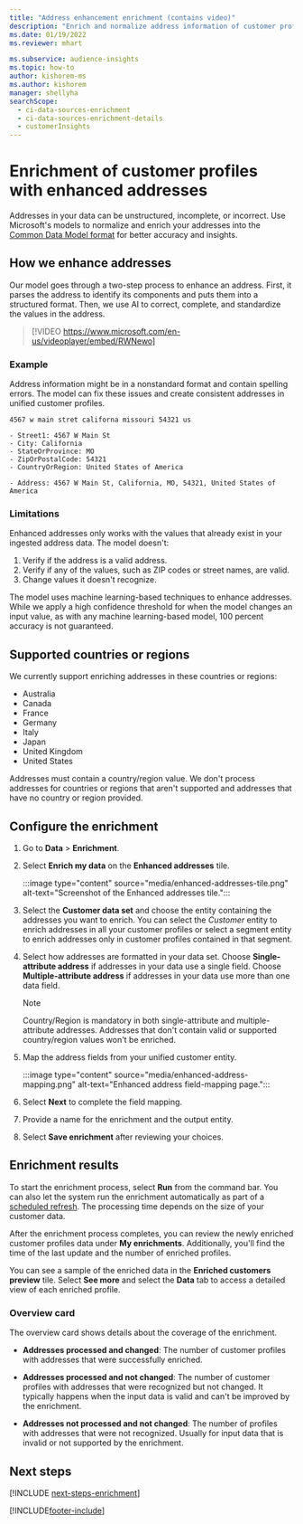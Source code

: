 ```yaml
---
title: "Address enhancement enrichment (contains video)"
description: "Enrich and normalize address information of customer profiles with Microsoft's models."
ms.date: 01/19/2022
ms.reviewer: mhart

ms.subservice: audience-insights
ms.topic: how-to
author: kishorem-ms
ms.author: kishorem
manager: shellyha
searchScope: 
  - ci-data-sources-enrichment
  - ci-data-sources-enrichment-details
  - customerInsights
---
```


# Enrichment of customer profiles with enhanced addresses

Addresses in your data can be unstructured, incomplete, or incorrect. Use Microsoft's models to normalize and enrich your addresses into the [Common Data Model format](/common-data-model/schema/core/applicationcommon/address) for better accuracy and insights.

## How we enhance addresses

Our model goes through a two-step process to enhance an address. First, it parses the address to identify its components and puts them into a structured format. Then, we use AI to correct, complete, and standardize the values in the address.

> [!VIDEO https://www.microsoft.com/en-us/videoplayer/embed/RWNewo]

### Example

Address information might be in a nonstandard format and contain spelling errors. The model can fix these issues and create consistent addresses in unified customer profiles.

```Input
4567 w main stret californa missouri 54321 us
```

```Output
- Street1: 4567 W Main St
- City: California
- StateOrProvince: MO
- ZipOrPostalCode: 54321
- CountryOrRegion: United States of America

- Address: 4567 W Main St, California, MO, 54321, United States of America
```

### Limitations

Enhanced addresses only works with the values that already exist in your ingested address data. The model doesn't: 

1. Verify if the address is a valid address.
2. Verify if any of the values, such as ZIP codes or street names, are valid.
3. Change values it doesn't recognize.

The model uses machine learning-based techniques to enhance addresses. While we apply a high confidence threshold for when the model changes an input value, as with any machine learning-based model, 100 percent accuracy is not guaranteed.

## Supported countries or regions

We currently support enriching addresses in these countries or regions: 

- Australia
- Canada
- France
- Germany
- Italy
- Japan
- United Kingdom
- United States

Addresses must contain a country/region value. We don't process addresses for countries or regions that aren't supported and addresses that have no country or region provided.

## Configure the enrichment

1. Go to **Data** > **Enrichment**.

1. Select **Enrich my data** on the **Enhanced addresses** tile.

   :::image type="content" source="media/enhanced-addresses-tile.png" alt-text="Screenshot of the Enhanced addresses tile.":::

1. Select the **Customer data set** and choose the entity containing the addresses you want to enrich. You can select the *Customer* entity to enrich addresses in all your customer profiles or select a segment entity to enrich addresses only in customer profiles contained in that segment.

1. Select how addresses are formatted in your data set. Choose **Single-attribute address** if addresses in your data use a single field. Choose **Multiple-attribute address** if addresses in your data use more than one data field.

   > [!NOTE]
   > Country/Region is mandatory in both single-attribute and multiple-attribute addresses. Addresses that don't contain valid or supported country/region values won't be enriched.

1.	Map the address fields from your unified customer entity.

    :::image type="content" source="media/enhanced-address-mapping.png" alt-text="Enhanced address field-mapping page.":::

1. Select **Next** to complete the field mapping.

1. Provide a name for the enrichment and the output entity.

1. Select **Save enrichment** after reviewing your choices.

## Enrichment results

To start the enrichment process, select **Run** from the command bar. You can also let the system run the enrichment automatically as part of a [scheduled refresh](system.md#schedule-tab). The processing time depends on the size of your customer data.

After the enrichment process completes, you can review the newly enriched customer profiles data under **My enrichments**. Additionally, you'll find the time of the last update and the number of enriched profiles.

You can see a sample of the enriched data in the **Enriched customers preview** tile. Select **See more** and select the **Data** tab to access a detailed view of each enriched profile.

### Overview card

The overview card shows details about the coverage of the enrichment. 

* **Addresses processed and changed**: The number of customer profiles with addresses that were successfully enriched.

* **Addresses processed and not changed**: The number of customer profiles with addresses that were recognized but not changed. It typically happens when the input data is valid and can't be improved by the enrichment.

* **Addresses not processed and not changed**: The number of profiles with addresses that were not recognized. Usually for input data that is invalid or not supported by the enrichment.

## Next steps

[!INCLUDE [next-steps-enrichment](../includes/next-steps-enrichment.md)]

[!INCLUDE[footer-include](../includes/footer-banner.md)]

